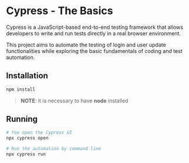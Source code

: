 # Cypress - The Basics

Cypress is a JavaScript-based end-to-end testing framework that allows developers to write and run tests directly in a real browser environment.

This project aims to automate the testing of login and user update functionalities while exploring the basic fundamentals of coding and test automation.

## Installation
```bash
npm install
```
> **NOTE**:
> it is necessary to have **node** installed

## Running
```bash
# You open the Cypress UI
npx cypress open

# Run the automation by command line
npx cypress run
```
